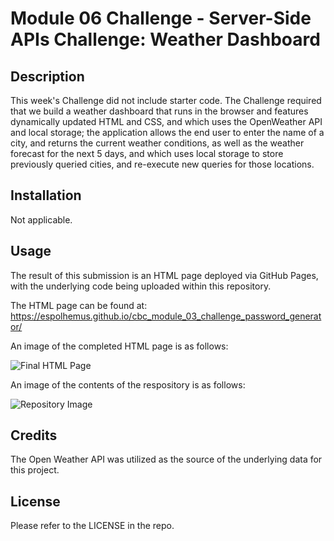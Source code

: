 # Module 06 Challenge - Server-Side APIs Challenge: Weather Dashboard

## Description

This week's Challenge did not include starter code.  The Challenge required that we build a weather dashboard that runs in the browser and features dynamically updated HTML and CSS, and which uses the OpenWeather API and local storage; the application allows the end user to enter the name of a city, and returns the current weather conditions, as well as the weather forecast for the next 5 days, and which uses local storage to store previously queried cities, and re-execute new queries for those locations.

## Installation

Not applicable.

## Usage

The result of this submission is an HTML page deployed via GitHub Pages, with the underlying code being uploaded within this repository.

The HTML page can be found at: https://espolhemus.github.io/cbc_module_03_challenge_password_generator/

An image of the completed HTML page is as follows:

![Final HTML Page](/assets/images/finished_html_screenshot_20231012.png)

An image of the contents of the respository is as follows:

![Repository Image](/assets/images/respository_screenshot_20231012.png)

## Credits

The Open Weather API was utilized as the source of the underlying data for this project.

## License

Please refer to the LICENSE in the repo.
